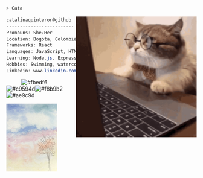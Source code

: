 <!-- ### Hi there 👋

## Catalina | 25 |  ![Image text](https://github.com/catalinaquinteror/catalinaquinteror/blob/main/gatinho-gato.png)

-Bogotá - Colombia.

-Desarrollo frontend

-Diseño sonoro y arte multimedia.

-Natación y pintura en acuarela


<!--
**catds/catds** is a ✨ _special_ ✨ repository because its `README.md` (this file) appears on your GitHub profile.

Here are some ideas to get you started:

- 🌱 I’m currently learning frontend development in Laboratoria
-
-->

```zsh
> Cata
```
<img align="right" src="https://github.com/catalinaquinteror/catalinaquinteror/blob/main/gatinho-gato.png" alt="gatinho" width="320" />

```csharp
catalinaquinteror@github
-------------------------
Pronouns: She/Her
Location: Bogota, Colombia
Frameworks: React
Languages: JavaScript, HTML, CSS
Learning: Node.js, Express, Python, Java
Hobbies: Swimming, watercolor painting
Linkedin: www.linkedin.com/in/catalinaquinteror
```
<p align="left">
  &nbsp; &nbsp; &nbsp; &nbsp; &nbsp;
  <img alt="#fbedf6" src="https://via.placeholder.com/15/fbedf6/000000?text=+" width="25" height="20" /><img alt="#c9594d" src="https://via.placeholder.com/15/c9594d/000000?text=+" width="25" height="20" /><img alt="#f8b9b2" src="https://via.placeholder.com/15/f8b9b2/000000?text=+" width="25" height="20" /><img alt="#ae9c9d" src="https://via.placeholder.com/15/ae9c9d/000000?text=+" width="25" height="20" />
</p>

<img alt="#474342" src="https://github.com/catalinaquinteror/catalinaquinteror/blob/main/cielo.png" width="134" height="180" />